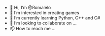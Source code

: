 - 👋 Hi, I’m @Romalelo
- 👀 I’m interested in creating games
- 🌱 I’m currently learning Python, C++ and C#
- 💞️ I’m looking to collaborate on ...
- 📫 How to reach me ...

<!---
Romalelo/Romalelo is a ✨ special ✨ repository because its `README.md` (this file) appears on your GitHub profile.
You can click the Preview link to take a look at your changes.
--->
